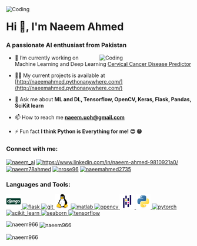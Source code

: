 
<img align="right" alt="Coding" width="1000" src="https://i.pinimg.com/originals/75/02/25/7502258841e30f0455250de9873f5e30.jpg">
<h1>Hi 👋, I'm Naeem Ahmed</h1>
<h3>A passionate AI enthusiast from Pakistan</h3>


<img align="right" alt="Coding" width="250" src="https://cdn.dribbble.com/users/1791775/screenshots/6832881/___.gif">


- 🔭 I’m currently working on Machine Learning and Deep Learning [Cervical Cancer Disease Predictor](http://naeemahmed.pythonanywhere.com/)

- 👨‍💻 My current projects is available at [http://naeemahmed.pythonanywhere.com/](http://naeemahmed.pythonanywhere.com/)

- 💬 Ask me about **ML and DL, Tensorflow, OpenCV, Keras, Flask, Pandas, SciKit learn**

- 📫 How to reach me **naeem.uoh@gmail.com**

- ⚡ Fun fact **I think Python is Everything for me! 😍 😁**


<h3 align="left">Connect with me:</h3>
<p align="left">
<a href="https://twitter.com/naeem_ai" target="blank"><img align="center" src="https://raw.githubusercontent.com/rahuldkjain/github-profile-readme-generator/master/src/images/icons/Social/twitter.svg" alt="naeem_ai" height="30" width="40" /></a>
<a href="https://linkedin.com/in/https://www.linkedin.com/in/naeem-ahmed-9810921a0/" target="blank"><img align="center" src="https://raw.githubusercontent.com/rahuldkjain/github-profile-readme-generator/master/src/images/icons/Social/linked-in-alt.svg" alt="https://www.linkedin.com/in/naeem-ahmed-9810921a0/" height="30" width="40" /></a>
<a href="https://kaggle.com/naeem78ahmed" target="blank"><img align="center" src="https://raw.githubusercontent.com/rahuldkjain/github-profile-readme-generator/master/src/images/icons/Social/kaggle.svg" alt="naeem78ahmed" height="30" width="40" /></a>
<a href="https://fb.com/nrose96" target="blank"><img align="center" src="https://raw.githubusercontent.com/rahuldkjain/github-profile-readme-generator/master/src/images/icons/Social/facebook.svg" alt="nrose96" height="30" width="40" /></a>
<a href="https://instagram.com/naeemahmed2735" target="blank"><img align="center" src="https://raw.githubusercontent.com/rahuldkjain/github-profile-readme-generator/master/src/images/icons/Social/instagram.svg" alt="naeemahmed2735" height="30" width="40" /></a>
</p>

<h3 align="left">Languages and Tools:</h3>
<p align="left"> <a href="https://www.djangoproject.com/" target="_blank" rel="noreferrer"> <img src="https://raw.githubusercontent.com/devicons/devicon/master/icons/django/django-original.svg" alt="django" width="40" height="40"/> </a> <a href="https://flask.palletsprojects.com/" target="_blank" rel="noreferrer"> <img src="https://www.vectorlogo.zone/logos/pocoo_flask/pocoo_flask-icon.svg" alt="flask" width="40" height="40"/> </a> <a href="https://git-scm.com/" target="_blank" rel="noreferrer"> <img src="https://www.vectorlogo.zone/logos/git-scm/git-scm-icon.svg" alt="git" width="40" height="40"/> </a> <a href="https://www.linux.org/" target="_blank" rel="noreferrer"> <img src="https://raw.githubusercontent.com/devicons/devicon/master/icons/linux/linux-original.svg" alt="linux" width="40" height="40"/> </a> <a href="https://www.mathworks.com/" target="_blank" rel="noreferrer"> <img src="https://upload.wikimedia.org/wikipedia/commons/2/21/Matlab_Logo.png" alt="matlab" width="40" height="40"/> </a> <a href="https://opencv.org/" target="_blank" rel="noreferrer"> <img src="https://www.vectorlogo.zone/logos/opencv/opencv-icon.svg" alt="opencv" width="40" height="40"/> </a> <a href="https://pandas.pydata.org/" target="_blank" rel="noreferrer"> <img src="https://raw.githubusercontent.com/devicons/devicon/2ae2a900d2f041da66e950e4d48052658d850630/icons/pandas/pandas-original.svg" alt="pandas" width="40" height="40"/> </a> <a href="https://www.python.org" target="_blank" rel="noreferrer"> <img src="https://raw.githubusercontent.com/devicons/devicon/master/icons/python/python-original.svg" alt="python" width="40" height="40"/> </a> <a href="https://pytorch.org/" target="_blank" rel="noreferrer"> <img src="https://www.vectorlogo.zone/logos/pytorch/pytorch-icon.svg" alt="pytorch" width="40" height="40"/> </a> <a href="https://scikit-learn.org/" target="_blank" rel="noreferrer"> <img src="https://upload.wikimedia.org/wikipedia/commons/0/05/Scikit_learn_logo_small.svg" alt="scikit_learn" width="40" height="40"/> </a> <a href="https://seaborn.pydata.org/" target="_blank" rel="noreferrer"> <img src="https://seaborn.pydata.org/_images/logo-mark-lightbg.svg" alt="seaborn" width="40" height="40"/> </a> <a href="https://www.tensorflow.org" target="_blank" rel="noreferrer"> <img src="https://www.vectorlogo.zone/logos/tensorflow/tensorflow-icon.svg" alt="tensorflow" width="40" height="40"/> </a> </p>

<p><img align="left" src="https://github-readme-stats.vercel.app/api/top-langs?username=naeem966&show_icons=true&locale=en&layout=compact" alt="naeem966" /></p>

<p>&nbsp;<img align="center" src="https://github-readme-stats.vercel.app/api?username=naeem966&show_icons=true&locale=en" alt="naeem966" /></p>

<p><img align="center" src="https://github-readme-streak-stats.herokuapp.com/?user=naeem966&" alt="naeem966" /></p>
